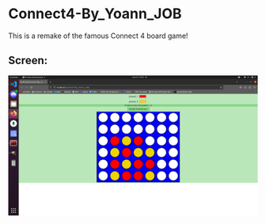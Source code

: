 # Connect4-By_Yoann_JOB
This is a remake of the famous Connect 4 board game!

## Screen:

![A match of connect 4 game](./activity-3.png?raw=true "Connect 4 match")